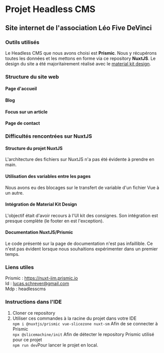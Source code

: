 # Projet Headless CMS
## Site internet de l'association Léo Five DeVinci

### Outils utilisés
Le Headless CMS que nous avons choisi est **Prismic**. Nous y récupérons toutes les données et les mettons en forme via ce repository **NuxtJS**.
Le design du site a été majoritairement réalisé avec le [material kit design](https://material.io).

### Structure du site web
#### Page d'accueil
#### Blog
#### Focus sur un article
#### Page de contact

### Difficultés rencontrées sur NuxtJS
#### Structure du projet NuxtJS
L'architecture des fichiers sur NuxtJS n'a pas été évidente à prendre en main.
#### Utilisation des variables entre les pages
Nous avons eu des blocages sur le transfert de variable d'un fichier Vue à un autre.
#### Intégration de Material Kit Design
L'objectif était d'avoir recours à l'UI kit des consignes. Son intégration est presque complète (le footer en est l'exception).
#### Documentation NuxtJS/Prismic
Le code présenté sur la page de documentation n'est pas infaillible. Ce n'est pas évident lorsque nous souhaitions expérimenter dans un premier temps.

### Liens utiles

Prismic : https://nuxt-iim.prismic.io <br>
Id : lucas.schrever@gmail.com <br>
Mdp : headlesscms <br>

### Instructions dans l'IDE
1. Cloner ce repository <br>
2. Utiliser ces commandes à la racine du projet dans votre IDE <br>
`npm i @nuxtjs/prismic vue-slicezone nuxt-sm` Afin de se connecter à Prismic <br>
`npx @slicemachine/init` Afin de détecter le repository Prismic utilisé pour ce projet <br>
`npm run dev`Pour lancer le projet en local.




